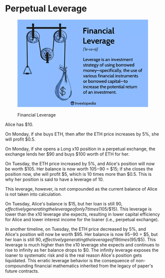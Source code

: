 # Perpetual Leverage

<figure><img src="../.gitbook/assets/image (11).png" alt=""><figcaption><p>Financial Leverage</p></figcaption></figure>

Alice has $10.

On Monday, if she buys ETH, then after the ETH price increases by 5%, she will profit $0.5.

On Monday, if she opens a Long x10 position in a perpetual exchange, the exchange lends her $90 and buys $100 worth of ETH for her.

On Tuesday, the ETH price increased by 5%, and Alice's position will now be worth $105. Her balance is now worth $105-$90 = $15; if she closes the position now, she will profit $5, which is 10 times more than $0.5. This is why her position is said to have a leverage of 10.

This leverage, however, is not compounded as the current balance of Alice is not taken into calculation.

On Tuesday, Alice's balance is $15, but her loan is still $90, effectively generating the leverage of only 7 times ($105/$15). This leverage is lower than the x10 leverage she expects, resulting in lower capital efficiency for Alice and lower interest income for the loaner (i.e., perpetual exchange).

In another timeline, on Tuesday, the ETH price decreased by 5%, and Alice's position will now be worth $95. Her balance is now $95-$90 = $5, but her loan is still $90, effectively generating the leverage of 19 times ($95/$5). This leverage is much higher than the x10 leverage she expects and continues to rise to infinity as her balance drops to $0. The infinity leverage exposes the loaner to systematic risk and is the real reason Alice's position gets liquidated. This erratic leverage behavior is the consequence of non-compounding financial mathematics inherited from the legacy of paper's future contracts.



